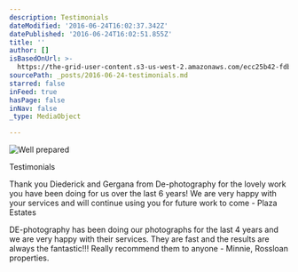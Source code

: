 ```yaml
---
description: Testimonials
dateModified: '2016-06-24T16:02:37.342Z'
datePublished: '2016-06-24T16:02:51.855Z'
title: ''
author: []
isBasedOnUrl: >-
  https://the-grid-user-content.s3-us-west-2.amazonaws.com/ecc25b42-fdbc-4b9c-8e2b-075442082f64.jpg
sourcePath: _posts/2016-06-24-testimonials.md
starred: false
inFeed: true
hasPage: false
inNav: false
_type: MediaObject

---
```

![Well prepared ](https://imgflo.herokuapp.com/graph/vahj1ThiexotieMo/36d4cd62d5113b23ddac9d29b4c9b240/croprotate.jpg?cropheight=2587&cropwidth=3954&degrees=0&input=https%3A%2F%2Fthe-grid-user-content.s3-us-west-2.amazonaws.com%2Fecc25b42-fdbc-4b9c-8e2b-075442082f64.jpg&x=0&y=0)

Testimonials

Thank you Diederick and Gergana from De-photography for the lovely work you have been doing for us over the last 6 years! We are very happy with your services and will continue using you for future work to come - Plaza Estates

DE-photography has been doing our photographs for the last 4 years and we are very happy with their services. They are fast and the results are always the fantastic!!! Really recommend them to anyone - Minnie, Rossloan properties.